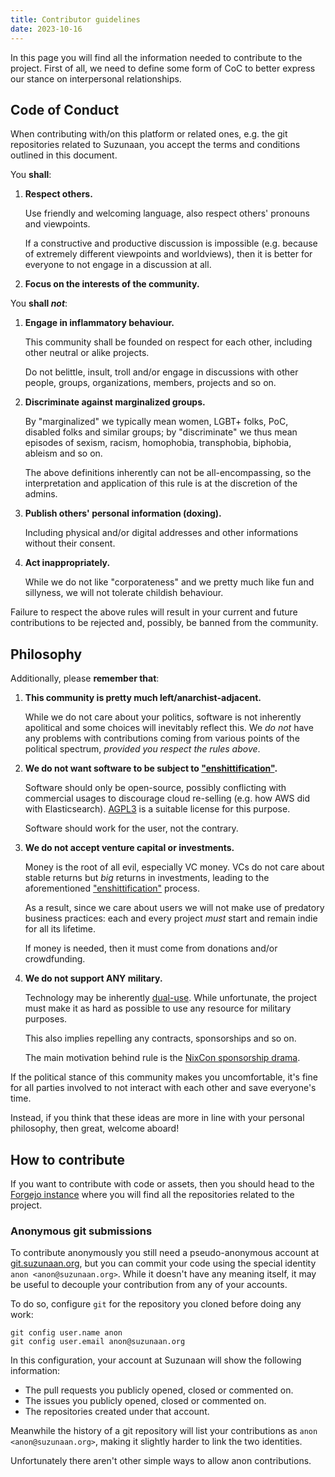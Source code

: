 ```yaml
---
title: Contributor guidelines
date: 2023-10-16
---
```


In this page you will find all the information needed to contribute to the project.
First of all, we need to define some form of CoC to better express our stance on interpersonal relationships.

## Code of Conduct


When contributing with/on this platform or related ones, e.g. the git repositories related to Suzunaan,
you accept the terms and conditions outlined in this document.

You **shall**:

 1. **Respect others.**

    Use friendly and welcoming language, also respect others' pronouns and viewpoints.

    If a constructive and productive discussion is impossible (e.g. because of extremely different viewpoints and
    worldviews), then it is better for everyone to not engage in a discussion at all.

 2. **Focus on the interests of the community.**

You **shall _not_**:

 1. **Engage in inflammatory behaviour.**

    This community shall be founded on respect for each other, including other neutral or alike projects.

    Do not belittle, insult, troll and/or engage in discussions with other people, groups, organizations, members,
    projects and so on.


 2. **Discriminate against marginalized groups.**

    By "marginalized" we typically mean women, LGBT+ folks, PoC, disabled folks and similar groups;
    by "discriminate" we thus mean episodes of sexism, racism, homophobia, transphobia, biphobia, ableism and so on.

    The above definitions inherently can not be all-encompassing, so the interpretation and application of this rule
    is at the discretion of the admins.

 3. **Publish others' personal information (doxing).**

    Including physical and/or digital addresses and other informations without their consent.

 4. **Act inappropriately.**

    While we do not like "corporateness" and we pretty much like fun and sillyness, we will not tolerate childish
    behaviour.

Failure to respect the above rules will result in your current and future contributions to be rejected and, possibly, be
banned from the community.

## Philosophy

Additionally, please **remember that**:

 1. **This community is pretty much left/anarchist-adjacent.**

    While we do not care about your politics, software is not inherently apolitical and some choices will
    inevitably reflect this.
    We *do not* have any problems with contributions coming from various points of the political spectrum,
    *provided you respect the rules above*.

 2. **We do not want software to be subject to ["enshittification"](https://pluralistic.net/2023/01/21/potemkin-ai/#hey-guys).**

    Software should only be open-source, possibly conflicting with commercial usages to discourage cloud re-selling
    (e.g. how AWS did with Elasticsearch).
    [AGPL3](https://www.gnu.org/licenses/why-affero-gpl.html) is a suitable license for this purpose.

    Software should work for the user, not the contrary.

 3. **We do not accept venture capital or investments.**

    Money is the root of all evil, especially VC money.
    VCs do not care about stable returns but *big* returns in investments, leading to the aforementioned
    ["enshittification"](https://pluralistic.net/2023/01/21/potemkin-ai/#hey-guys) process.

    As a result, since we care about users we will not make use of predatory business practices:
    each and every project *must* start and remain indie for all its lifetime.

    If money is needed, then it must come from donations and/or crowdfunding.

 4. **We do not support ANY military.**

    Technology may be inherently [dual-use](https://en.wikipedia.org/wiki/Dual-use_technology).
    While unfortunate, the project must make it as hard as possible to use any
    resource for military purposes.

    This also implies repelling any contracts, sponsorships and so on.

    The main motivation behind rule is the [NixCon sponsorship drama](https://save-nix-together.org/#anduril-detsys-and-the-sponsorship-crisis).

If the political stance of this community makes you uncomfortable, it's fine for all
parties involved to not interact with each other and save everyone's time.

Instead, if you think that these ideas are more in line with your personal philosophy, then great, welcome aboard!

## How to contribute

If you want to contribute with code or assets, then you should head to the [Forgejo instance](https://git.suzunaan.org/Suzunaan)
where you will find all the repositories related to the project.


### Anonymous git submissions

To contribute anonymously you still need a pseudo-anonymous account at
[git.suzunaan.org](https://git.suzunaan.org), but you can commit your code
using the special identity `anon <anon@suzunaan.org>`.
While it doesn't have any meaning itself, it may be useful to decouple your
contribution from any of your accounts.

To do so, configure `git` for the repository you cloned before doing any work:

```
git config user.name anon
git config user.email anon@suzunaan.org
```

In this configuration, your account at Suzunaan will show the following
information:

 - The pull requests you publicly opened, closed or commented on.
 - The issues you publicly opened, closed or commented on.
 - The repositories created under that account.

Meanwhile the history of a git repository will list your contributions
as `anon <anon@suzunaan.org>`, making it slightly harder to link the two identities.

Unfortunately there aren't other simple ways to allow anon contributions.
